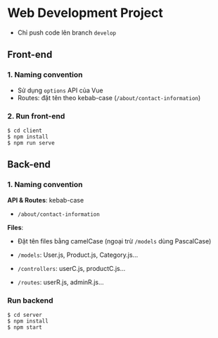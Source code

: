 # Web Development Project

- Chỉ push code lên branch `develop`

## Front-end
### 1. Naming convention
- Sử dụng `options` API của Vue
- Routes: đặt tên theo kebab-case (`/about/contact-information`)

### 2. Run front-end

```
$ cd client
$ npm install
$ npm run serve
```

## Back-end

### 1. Naming convention
**API & Routes**: kebab-case 
- `/about/contact-information`


**Files**:
- Đặt tên files bằng camelCase (ngoại trừ `/models` dùng PascalCase)

- `/models`:  User.js, Product.js, Category.js...
- `/controllers`:  userC.js, productC.js...
- `/routes`: userR.js, adminR.js...

### Run backend
```
$ cd server
$ npm install
$ npm start
```
